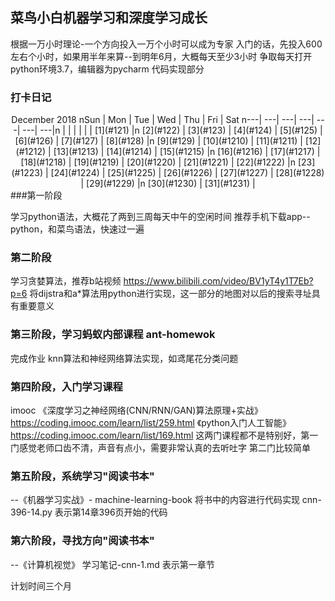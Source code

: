 ## 菜鸟小白机器学习和深度学习成长
根据一万小时理论-一个方向投入一万个小时可以成为专家
入门的话，先投入600左右个小时，如果用半年来算--到明年6月，大概每天至少3小时
争取每天打开
python环境3.7，编辑器为pycharm
代码实现部分
### 打卡日记
<center>
         December   2018          nSun | Mon | Tue  | Wed | Thu | Fri | Sat n---| ---| ---| ---| ---| ---| ---|n  |  |  |  |  |  | [1](#121) |n [2](#122) | [3](#123) | [4](#124) | [5](#125) | [6](#126) | [7](#127) | [8](#128) |n [9](#129) | [10](#1210) | [11](#1211) | [12](#1212) | [13](#1213) | [14](#1214) | [15](#1215) |n [16](#1216) | [17](#1217) | [18](#1218) | [19](#1219) | [20](#1220) | [21](#1221) | [22](#1222) |n [23](#1223) | [24](#1224) | [25](#1225) | [26](#1226) | [27](#1227) | [28](#1228) | [29](#1229) |n [30](#1230) | [31](#1231) |
</center>
###第一阶段 

学习python语法，大概花了两到三周每天中午的空闲时间
推荐手机下载app--python，和菜鸟语法，快速过一遍

### 第二阶段

学习贪婪算法，推荐b站视频 https://www.bilibili.com/video/BV1yT4y1T7Eb?p=6
将dijstra和a*算法用python进行实现，这一部分的地图对以后的搜索寻址具有重要意义

### 第三阶段，学习蚂蚁内部课程 ant-homewok
完成作业 knn算法和神经网络算法实现，如鸢尾花分类问题

### 第四阶段，入门学习课程
imooc 
《深度学习之神经网络(CNN/RNN/GAN)算法原理+实战》https://coding.imooc.com/learn/list/259.html 
《python入门人工智能》https://coding.imooc.com/learn/list/169.html
这两门课程都不是特别好，第一门感觉老师口齿不清，声音有点小，需要非常认真的去听吐字
第二门比较简单


### 第五阶段，系统学习"阅读书本"
--《机器学习实战》- machine-learning-book
将书中的内容进行代码实现
cnn-396-14.py 表示第14章396页开始的代码

### 第六阶段，寻找方向"阅读书本"
--《计算机视觉》
学习笔记-cnn-1.md 表示第一章节

计划时间三个月
